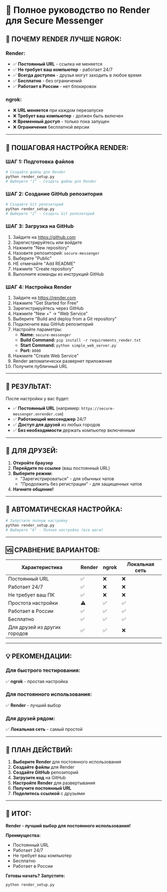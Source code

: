 # 🌟 Полное руководство по Render для Secure Messenger

## 🎯 **ПОЧЕМУ RENDER ЛУЧШЕ NGROK:**

### **Render:**
- ✅ **Постоянный URL** - ссылка не меняется
- ✅ **Не требует ваш компьютер** - работает 24/7
- ✅ **Всегда доступен** - друзья могут заходить в любое время
- ✅ **Бесплатно** - без ограничений
- ✅ **Работает в России** - нет блокировок

### **ngrok:**
- ❌ **URL меняется** при каждом перезапуске
- ❌ **Требует ваш компьютер** - должен быть включен
- ❌ **Временный доступ** - только пока запущен
- ❌ **Ограничения** бесплатной версии

---

## 🚀 **ПОШАГОВАЯ НАСТРОЙКА RENDER:**

### **ШАГ 1: Подготовка файлов**
```bash
# Создайте файлы для Render
python render_setup.py
# Выберите "1" - Создать файлы для Render
```

### **ШАГ 2: Создание GitHub репозитория**
```bash
# Создайте Git репозиторий
python render_setup.py
# Выберите "2" - Создать Git репозиторий
```

### **ШАГ 3: Загрузка на GitHub**
1. Зайдите на https://github.com
2. Зарегистрируйтесь или войдите
3. Нажмите "New repository"
4. Назовите репозиторий: `secure-messenger`
5. Выберите "Public"
6. НЕ отмечайте "Add README"
7. Нажмите "Create repository"
8. Выполните команды из инструкций GitHub

### **ШАГ 4: Настройка Render**
1. Зайдите на https://render.com
2. Нажмите "Get Started for Free"
3. Зарегистрируйтесь через GitHub
4. Нажмите "New +" → "Web Service"
5. Выберите "Build and deploy from a Git repository"
6. Подключите ваш GitHub репозиторий
7. Настройте параметры:
   - **Name:** `secure-messenger`
   - **Build Command:** `pip install -r requirements_render.txt`
   - **Start Command:** `python simple_web_server.py`
   - **Port:** `8080`
8. Нажмите "Create Web Service"
9. Render автоматически развернет приложение
10. Получите публичный URL

---

## 📱 **РЕЗУЛЬТАТ:**

После настройки у вас будет:
- ✅ **Постоянный URL** (например: `https://secure-messenger.onrender.com`)
- ✅ **Работающий мессенджер** 24/7
- ✅ **Доступ для друзей** из любых городов
- ✅ **Без необходимости** держать компьютер включенным

---

## 👥 **ДЛЯ ДРУЗЕЙ:**

1. **Откройте браузер**
2. **Перейдите по ссылке** (ваш постоянный URL)
3. **Выберите режим:**
   - "Зарегистрироваться" - для обычных чатов
   - "Продолжить без регистрации" - для защищенных чатов
4. **Начните общение!**

---

## 🔧 **АВТОМАТИЧЕСКАЯ НАСТРОЙКА:**

```bash
# Запустите полную настройку
python render_setup.py
# Выберите "6" - Полная настройка (все шаги)
```

---

## 🆚 **СРАВНЕНИЕ ВАРИАНТОВ:**

| Характеристика | Render | ngrok | Локальная сеть |
|----------------|--------|-------|----------------|
| Постоянный URL | ✅ | ❌ | ❌ |
| Работает 24/7 | ✅ | ❌ | ❌ |
| Не требует ваш ПК | ✅ | ❌ | ❌ |
| Простота настройки | ⚠️ | ✅ | ✅ |
| Работает в России | ✅ | ✅ | ✅ |
| Бесплатно | ✅ | ✅ | ✅ |
| Для друзей из других городов | ✅ | ✅ | ❌ |

---

## 💡 **РЕКОМЕНДАЦИИ:**

### **Для быстрого тестирования:**
✅ **ngrok** - простая настройка

### **Для постоянного использования:**
✅ **Render** - лучший выбор

### **Для друзей рядом:**
✅ **Локальная сеть** - самый простой

---

## 🎯 **ПЛАН ДЕЙСТВИЙ:**

1. **Выберите Render** для постоянного использования
2. **Создайте файлы** для Render
3. **Создайте GitHub** репозиторий
4. **Загрузите код** на GitHub
5. **Настройте Render** для развертывания
6. **Получите постоянный URL**
7. **Поделитесь ссылкой** с друзьями

---

## 🎉 **ИТОГ:**

**Render - лучший выбор для постоянного использования!**

**Преимущества:**
- Постоянный URL
- Работает 24/7
- Не требует ваш компьютер
- Бесплатно
- Работает в России

**Готовы начать? Запустите:**
```bash
python render_setup.py
```

